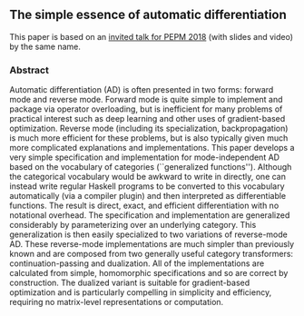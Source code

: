 ## The simple essence of automatic differentiation

This paper is based on an [invited talk for PEPM 2018](https://github.com/conal/talk-2018-essence-of-ad/blob/master/readme.md) (with slides and video) by the same name.

### Abstract

Automatic differentiation (AD) is often presented in two forms: forward mode and reverse mode.
Forward mode is quite simple to implement and package via operator overloading, but is inefficient for many problems of practical interest such as deep learning and other uses of gradient-based optimization.
Reverse mode (including its specialization, backpropagation) is much more efficient for these problems, but is also typically given much more complicated explanations and implementations.
This paper develops a very simple specification and implementation for mode-independent AD based on the vocabulary of categories (``generalized functions'').
Although the categorical vocabulary would be awkward to write in directly, one can instead write regular Haskell programs to be converted to this vocabulary automatically (via a compiler plugin) and then interpreted as differentiable functions.
The result is direct, exact, and efficient differentiation with no notational overhead.
The specification and implementation are generalized considerably by parameterizing over an underlying category.
This generalization is then easily specialized to two variations of reverse-mode AD.
These reverse-mode implementations are much simpler than previously known and are composed from two generally useful category transformers: continuation-passing and dualization.
All of the implementations are calculated from simple, homomorphic specifications and so are correct by construction.
The dualized variant is suitable for gradient-based optimization and is particularly compelling in simplicity and efficiency, requiring no matrix-level representations or computation.
